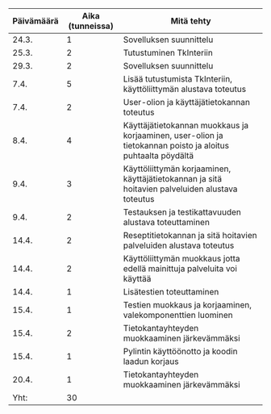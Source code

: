 Päivämäärä | Aika (tunneissa) | Mitä tehty
-----------|------------------|-----------
24.3. | 1 | Sovelluksen suunnittelu
25.3. | 2 | Tutustuminen TkInteriin
29.3. | 2 | Sovelluksen suunnittelu
7.4. | 5 | Lisää tutustumista TkInteriin, käyttöliittymän alustava toteutus 
7.4. | 2 | User-olion ja käyttäjätietokannan toteutus
8.4. | 4 | Käyttäjätietokannan muokkaus ja korjaaminen, user-olion ja tietokannan poisto ja aloitus puhtaalta pöydältä
9.4. | 3 | Käyttöliittymän korjaaminen, käyttäjätietokannan ja sitä hoitavien palveluiden alustava toteutus
9.4. | 2 | Testauksen ja testikattavuuden alustava toteuttaminen
14.4. | 2 | Reseptitietokannan ja sitä hoitavien palveluiden alustava toteutus
14.4. | 2 | Käyttöliittymän muokkaus jotta edellä mainittuja palveluita voi käyttää
14.4. | 1 | Lisätestien toteuttaminen
15.4. | 1 | Testien muokkaus ja korjaaminen, valekomponenttien luominen
15.4. | 2 | Tietokantayhteyden muokkaaminen järkevämmäksi
15.4. | 1 | Pylintin käyttöönotto ja koodin laadun korjaus
20.4. | 1 | Tietokantayhteyden muokkaaminen järkevämmäksi
Yht: | 30 |
